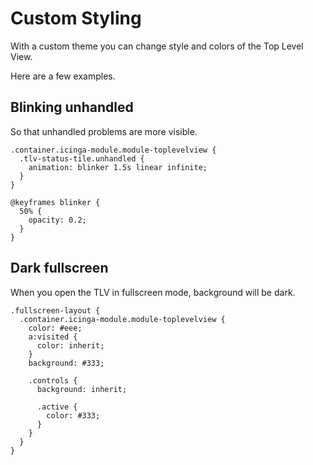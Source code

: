 Custom Styling
==============

With a custom theme you can change style and colors of the Top Level View.

Here are a few examples.

## Blinking unhandled

So that unhandled problems are more visible.

```less
.container.icinga-module.module-toplevelview {
  .tlv-status-tile.unhandled {
    animation: blinker 1.5s linear infinite;
  }
}

@keyframes blinker {
  50% {
    opacity: 0.2;
  }
}
```

## Dark fullscreen

When you open the TLV in fullscreen mode, background will be dark.

```less
.fullscreen-layout {
  .container.icinga-module.module-toplevelview {
    color: #eee;
    a:visited {
      color: inherit;
    }
    background: #333;

    .controls {
      background: inherit;

      .active {
        color: #333;
      }
    }
  }
}
```
